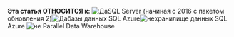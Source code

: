 <Token>**Эта статья ОТНОСИТСЯ к:** ![Да](media/yes.png)SQL Server (начиная с 2016 с пакетом обновления 2)![Да](media/yes.png)базы данных SQL Azure![не](media/no.png)хранилище данных SQL Azure ![не](media/no.png) Parallel Data Warehouse </Token>
